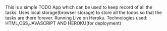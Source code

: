 This is a simple TODO App which can be used to keep record of all the tasks.
Uses local storage(browser storage) to store all the todos so that the tasks are there forever.
Running Live on Heroku.
Technologies used: HTML,CSS,JAVASCRIPT AND HEROKU(for deployment)
